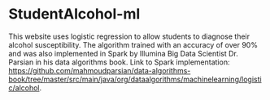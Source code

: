 # StudentAlcohol-ml
This website uses logistic regression to allow students to diagnose their alcohol susceptibility. The algorithm trained with an accuracy of over 90% and was also implemented in Spark by Illumina Big Data Scientist Dr. Parsian in his data algorithms book. Link to Spark implementation: https://github.com/mahmoudparsian/data-algorithms-book/tree/master/src/main/java/org/dataalgorithms/machinelearning/logistic/alcohol.
